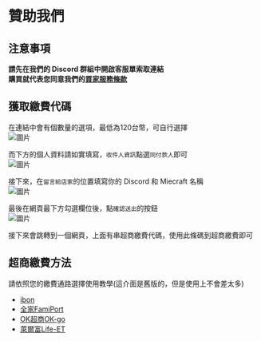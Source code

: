 # 贊助我們
## 注意事項
**請先在我們的 Discord 群組中開啟客服單索取連結**   
**購買就代表您同意我們的[買家服務條款](./BuyTOS.md)**
## 獲取繳費代碼
在連結中會有個數量的選項，最低為120台幣，可自行選擇  
![圖片](https://github.com/milkteamc/wiki/assets/95519633/8f86340d-6bf7-45ed-9da7-3c46232ae41c)  

而下方的個人資料請如實填寫，`收件人資訊`點選`同付款人`即可  
![圖片](https://github.com/milkteamc/wiki/assets/95519633/b2418a0a-6ee7-4fd6-8ef9-e8ab336bca26)  

接下來，在`留言給店家`的位置填寫你的 Discord 和 Miecraft 名稱  
![圖片](https://github.com/milkteamc/wiki/assets/95519633/f13a985b-a64d-457f-94a9-01c204ffca0e)  



最後在網頁最下方勾選欄位後，點`確認送出`的按鈕  
![圖片](https://github.com/milkteamc/wiki/assets/95519633/ce036c65-37a9-4bf9-a55c-28c8bbd8d81f)  
  
接下來會跳轉到一個網頁，上面有串超商繳費代碼，使用此條碼到超商繳費即可  
## 超商繳費方法
請依照您的繳費通路選擇使用教學(這介面是舊版的，但是使用上不會差太多)  
- [ibon](https://www.newebpay.com/info/site_description/seven_ibon_embedded)
- [全家FamiPort](https://www.newebpay.com/info/site_description/family_embedded)
- [OK超商OK-go](https://www.newebpay.com/info/site_description/okshop_embedded)
- [萊爾富Life-ET](https://www.newebpay.com/info/site_description/hilife_embedded)

